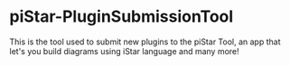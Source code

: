 # piStar-PluginSubmissionTool
This is the tool used to submit new plugins to the piStar Tool, an app that let's you build diagrams using iStar language and many more!
